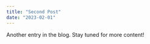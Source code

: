 ```yaml
---
title: "Second Post"
date: "2023-02-01"
---
```


Another entry in the blog. Stay tuned for more content!
